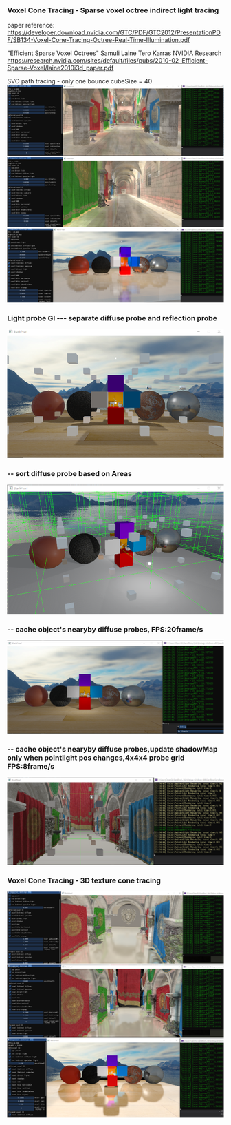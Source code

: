 ###  Voxel Cone Tracing - Sparse voxel octree indirect light tracing

paper reference:
https://developer.download.nvidia.com/GTC/PDF/GTC2012/PresentationPDF/SB134-Voxel-Cone-Tracing-Octree-Real-Time-Illumination.pdf

"Efficient Sparse Voxel Octrees"
Samuli Laine Tero Karras
NVIDIA Research
https://research.nvidia.com/sites/default/files/pubs/2010-02_Efficient-Sparse-Voxel/laine2010i3d_paper.pdf


SVO path tracing - only one bounce cubeSize = 40
![SVO path tracing](/results/svo_pathTracing2.png)
![SVO path tracing](/results/svo_pathTracing3.png)
![SVO path tracing](/results/svo_pathTracing4.png)

### Light probe GI --- separate diffuse probe and reflection probe
![lightprobe_diffuse+specular](/results/lightprobe_diffuse+specular.png)

### -- sort diffuse probe based on Areas
![lightprobe_Map](/results/lightprobe_Map.png)

### -- cache object's nearyby diffuse probes, FPS:20frame/s
![lightprobe_Map_FPS](/results/lightprobe_Map_FPS.png)

### -- cache object's nearyby diffuse probes,update shadowMap only when pointlight pos changes,4x4x4 probe grid FPS:8frame/s
![lightprobe_Map_FPS2_4_4_4](/results/lightprobe_Map_FPS2_4_4_4.png)



###  Voxel Cone Tracing - 3D texture cone tracing

![3Dtexture_coneTracing](/results/3Dtexture_coneTracing3.png)
![3Dtexture_coneTracing](/results/3Dtexture_coneTracing4.png)
![3Dtexture_coneTracing](/results/3Dtexture_coneTracing5.png)


